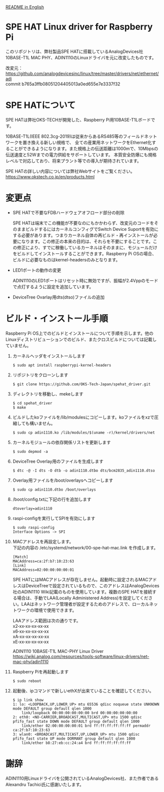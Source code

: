 [README in English](https://github.com/OKS-Tech-Japan/spehat_driver/blob/main/README_en.md)

# SPE HAT Linux driver for Raspberry Pi

このリポジトリは、弊社製品SPE HATに搭載しているAnalogDevices社10BASE-T1L MAC PHY、ADIN1110のLinuxドライバを元に改変したものです。

改変元：  
https://github.com/analogdevicesinc/linux/tree/master/drivers/net/ethernet/adi  
commit b765a3ffb08051204405013a0ed655e7e3337f32

# SPE HATについて
SPE HATは弊社OKS-TECHが開発した、Raspberry Pi用10BASE-T1Lボードです。

10BASE-T1L(IEEE 802.3cg-2019)は従来からあるRS485等のフィールドネットワークを置き換える新しい規格で、 全ての産業用ネットワークをEthernet化することができるようになります。また規格上の伝送距離は1000mで、10Mbpsの伝送速度と52Wまでの電力供給をサポートしています。 本質安全防爆にも規格レベルで対応しており、将来プラント等での導入が期待されています。

SPE HATの詳しい内容については弊社Webサイトをご覧ください。  
https://www.okstech.co.jp/en/products.html

# 変更点
- SPE HATで不要なFDBハードウェアオフロード部分の削除

    SPE HATは端末でこの機能が不要なのにもかかわらず、改変元のコードをそのままビルドするにはカーネルコンフィグでSwitch Device Suportを有効にする必要があります。つまりカーネル自体の再ビルド・再インストールが必要になります。この修正の本来の目的は、それらを不要にすることです。この修正により、すでに稼働しているカーネルはそのままに、モジュールだけをビルドしてインストールすることができます。Raspberry Pi OSの場合、ビルドに必要なものはkernel-headersのみとなります。

- LED1ポートの動作の変更

    ADIN1110のLED1ポートはリセット時に無効ですが、振幅が2.4Vppのモードで点灯するように設定を追加しています。

- DeviceTree Ovarlay用dts(dtso)ファイルの追加

# ビルド・インストール手順
Raspberry Pi OS上でのビルドとインストールについて手順を示します。他のLinuxディストリビューションでのビルド、またクロスビルドについては記載していません。

1. カーネルヘッダをインストールします  
    ```
    $ sudo apt install raspberrypi-kernel-headers
    ```
2. リポジトリをクローンします  
    ```
    $ git clone https://github.com/OKS-Tech-Japan/spehat_driver.git
    ```
3. ディレクトリを移動し、mekeします  
    ```
    $ cd spehat_driver
    $ make
    ```
4. ビルドしたkoファイルを/lib/modulesにコピーします。koファイルをxzで圧縮しても構いません。  
    ```
    $ sudo cp adin1110.ko /lib/modules/$(uname -r)/kernel/drivers/net
    ```
5. カーネルモジュールの依存関係リストを更新します  
    ```
    $ sudo depmod -a
    ```
6. DeviceTree Overlay用のファイルを生成します  
    ```
    $ dtc -@ -I dts -O dtb -o adin1110.dtbo dts/bcm2835_adin1110.dtso
    ```
7. Overlay用ファイルを/boot/overlaysへコピーします  
    ```
    $ sudo cp adin1110.dtbo /boot/overlays
    ```
8. /boot/config.txtに下記の行を追加します  
    ```
    dtoverlay=adin1110
    ```
9. raspi-configを実行してSPIを有効にします  
    ```
    $ sudo raspi-config
    Interface Options -> SPI
    ```
10. MACアドレスを再設定します。  
    下記の内容の /etc/systemd/network/00-spe-hat-mac.link を作成します。  
    ```
    [Match]
    MACAddress=ca:2f:b7:10:23:63
    [Link]
    MACAddress=02:00:00:00:00:01
    ```

    SPE HATにはMACアドレスが存在しません。起動時に設定されるMACアドレスはDeviceTreeで設定されているもので、このアドレスはAnalogDevices社のADIN1110 Wiki記載のものを使用しています。複数のSPE HATを接続する場合は、手動でLAA(Locally Administered Address)を設定してください。LAAはネットワーク管理者が設定するためのアドレスで、ローカルネットワークの環境で使用できます。
    
    LAAアドレス範囲は次の通りです。  
    x2‑xx‑xx‑xx‑xx‑xx  
    x6‑xx‑xx‑xx‑xx‑xx  
    xA‑xx‑xx‑xx‑xx‑xx  
    xE‑xx‑xx‑xx‑xx‑xx

    ADIN1110 10BASE-T1L MAC-PHY Linux Driver  
    https://wiki.analog.com/resources/tools-software/linux-drivers/net-mac-phy/adin1110
    

11. Raspberry Piを再起動します  
    ```
    $ sudo reboot
    ```
12. 起動後、ipコマンドで新しいethXが出来ていることを確認してください。  
    ```
    $ ip link show
    1: lo: <LOOPBACK,UP,LOWER_UP> mtu 65536 qdisc noqueue state UNKNOWN mode DEFAULT group default qlen 1000
        link/loopback 00:00:00:00:00:00 brd 00:00:00:00:00:00
    2: eth0: <NO-CARRIER,BROADCAST,MULTICAST,UP> mtu 1500 qdisc pfifo_fast state DOWN mode DEFAULT group default qlen 1000
        link/ether 02:00:00:00:00:01 brd ff:ff:ff:ff:ff:ff permaddr ca:2f:b7:10:23:63
    3: wlan0: <BROADCAST,MULTICAST,UP,LOWER_UP> mtu 1500 qdisc pfifo_fast state UP mode DORMANT group default qlen 1000
        link/ether b8:27:eb:cc:24:a4 brd ff:ff:ff:ff:ff:ff
    ```

# 謝辞

ADIN1110用Linuxドライバを公開されているAnalogDevices社、また作者であるAlexandru Tachici氏に感謝いたします。
